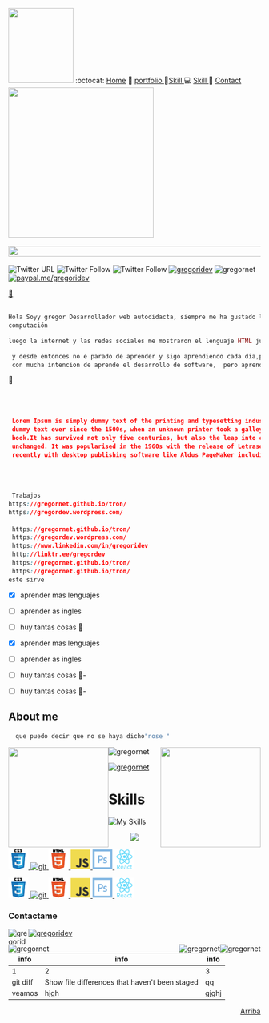 
 <a name="regrego" id="regreso"></a>

<!-----------nav html ------------------->


<img src="https://pbs.twimg.com/media/Ff3Zs5NXoAA6tgt?format=png&name=small" width="130" height="150" > :octocat: <a href="#home">Home</a> :jack_o_lantern: <a href="#ancla-2">portfolio </a>:ghost:<a href="#skill">Skill </a>  :computer:
 <a href="#">Skill </a>	:iphone:  <a href="#ancla-3">Contact</a> <img src="https://pbs.twimg.com/media/FgDG9d0XwAAwWG7?format=png&name=small" width="290" height="300" >  	

 <img src="https://media.tenor.com/rC1vAt-kMCoAAAAC/line-neon.gif" width="1000" height="21" > 
 




 
 <!-- ---------------------------------------------------------------------------------------------------------->
 
 
 
 
 
  <!-- ----------------------- redes sociales ------>
 
 <img alt="Twitter URL" src="https://img.shields.io/twitter/url?color=blue&label=TWEET&logo=twitter&logoColor=blue&style=for-the-badge&url=https%3A%2F%2Ftwitter.com%2Fgregoridev"> <!----> ![Twitter Follow](https://img.shields.io/twitter/follow/gregoridev?color=blue&label=Follow%20%40gregoridev&logo=twitter&logoColor=blue&style=social)<!----> <img alt="Twitter Follow" src="https://img.shields.io/twitter/follow/gregoridev?color=blue&label=Follow%20%40gregoridev&logo=twitter&logoColor=blue&style=for-the-badge"> <!----> <a href="https://linkedin.com/in/gregoridev" target="blank"><img src="https://raw.githubusercontent.com/rahuldkjain/github-profile-readme-generator/master/src/images/icons/Social/linked-in-alt.svg" alt="gregoridev" height="30" width="40" /></a> <!---->  <img src="https://komarev.com/ghpvc/?username=gregornet&label=Profile%20views&color=0e75b6&style=flat" alt="gregornet" /> <!---->
 <a href="https://paypal.me/gregoridev" rel="no follow"><img src="https://camo.githubusercontent.com/a18b4bf3a695fb7a3c6eff91238fe45862849a8b38ffe492764d33fc73036de2/68747470733a2f2f696f6e69636162697a61752e6769746875622e696f2f6261646765732f70617970616c2e737667" alt="paypal.me/gregoridev" data-canonical-src="https://ionicabizau.github.io/badges/paypal.svg" style="max-width: 100%;">
 
 
 
  <!-- --------------------------------------------------------------------------------------------------------------------------------------->

 <!-- presentacion  -->
 
:maple_leaf:
```python

Hola Soyy gregor Desarrollador web autodidacta, siempre me ha gustado la tecnologia ,lo queme me llevo a aprender 
computación
```
 
 ```ruby
 luego la internet y las redes sociales me mostraron el lenguaje HTML junto al CSS fue asi como descubri la programacion
 
 ```
 
```css
 y desde entonces no e parado de aprender y sigo aprendiendo cada dia,por ahora estoy enfocado en el desarrollo web pero 
 con mucha intencion de aprende el desarrollo de software,  pero aprender varios lenguajes 


```
 :fallen_leaf:
 


 
 <!--------------------------------------------------------------------------------------------------------------------------------------------------------- -->

```json


 
 Lorem Ipsum is simply dummy text of the printing and typesetting industry.Lorem Ipsum has been the industry's standard
 dummy text ever since the 1500s, when an unknown printer took a galley of type and scrambled it to make a type specimen 
 book.It has survived not only five centuries, but also the leap into electronic typesetting, remaining essentially 
 unchanged. It was popularised in the 1960s with the release of Letraset sheets containing Lorem Ipsum passages,and more 
 recently with desktop publishing software like Aldus PageMaker including versions of Lorem Ipsum.
 
  
```


 <!-- Js aun no defino para que usarlo -->


```css

 Trabajos 
https://gregornet.github.io/tron/
https://gregordev.wordpress.com/
 
 https://gregornet.github.io/tron/   
 https://gregordev.wordpress.com/     
 https://www.linkedin.com/in/gregoridev         
 http://linktr.ee/gregordev         
 https://gregornet.github.io/tron/    
 https://gregornet.github.io/tron/  
este sirve


```



      


- [x] aprender mas lenguajes 
- [ ] aprender as ingles
- [ ] huy tantas cosas :tada:
- [x] aprender mas lenguajes 
- [ ] aprender as ingles
- [ ] huy tantas cosas :tada:- 
- [ ] huy tantas cosas :tada:- 







 <a name="home" id="Home "></a> 
 



## About me








```ruby
  que puedo decir que no se haya dicho"nose "
```
 





<div> <img align="left" src="https://octodex.github.com/images/daftpunktocat-guy.gif" width="200" height="200" >

 <img align="right" src="https://octodex.github.com/images/daftpunktocat-thomas.gif" width="200" height="200" >


</div>



<p align="left"> <img src="https://komarev.com/ghpvc/?username=gregornet&label=Profile%20views&color=0e75b6&style=flat" alt="gregornet" /> </p>

<p align="left"> <a href="https://github.com/ryo-ma/github-profile-trophy"><img src="https://github-profile-trophy.vercel.app/?username=gregornet" alt="gregornet" /></a> </p>


 <a name="skill" id="Skill "></a>

 

 <!--My skills   -->


 
 <h1 align="left">Skills</h1>
 
 ![My Skills](https://skillicons.dev/icons?i=html,css,js,nodejs,react,git,github&theme=dark&perline=1)
 
 
 <p align="center"><img src="https://skillicons.dev/icons?i=html,css,js,git,github" />
  </a>
</p>
 
 

 
<p align="left"> <a href="https://www.w3schools.com/css/" target="_blank" rel="noreferrer"> <img src="https://raw.githubusercontent.com/devicons/devicon/master/icons/css3/css3-original-wordmark.svg" alt="css3" width="40" height="40"/> </a> <a href="https://git-scm.com/" target="_blank" rel="noreferrer"> <img src="https://www.vectorlogo.zone/logos/git-scm/git-scm-icon.svg" alt="git" width="40" height="40"/> </a> <a href="https://www.w3.org/html/" target="_blank" rel="noreferrer"> <img src="https://raw.githubusercontent.com/devicons/devicon/master/icons/html5/html5-original-wordmark.svg" alt="html5" width="40" height="40"/> </a> <a href="https://developer.mozilla.org/en-US/docs/Web/JavaScript" target="_blank" rel="noreferrer"> <img src="https://raw.githubusercontent.com/devicons/devicon/master/icons/javascript/javascript-original.svg" alt="javascript" width="40" height="40"/> </a> <a href="https://www.photoshop.com/en" target="_blank" rel="noreferrer"> <img src="https://raw.githubusercontent.com/devicons/devicon/master/icons/photoshop/photoshop-line.svg" alt="photoshop" width="40" height="40"/> </a> <a href="https://reactjs.org/" target="_blank" rel="noreferrer"> <img src="https://raw.githubusercontent.com/devicons/devicon/master/icons/react/react-original-wordmark.svg" alt="react" width="40" height="40"/> </a> </p>




 <!-- link ocultos aun no defino para que usarlo -->
 
 

 <a name="ancla-2" id="Skills "></a> 
 
 
  <!------------------------------- -->
 
 <p align="left"> <a href="https://www.w3schools.com/css/" target="_blank" rel="noreferrer"> <img src="https://raw.githubusercontent.com/devicons/devicon/master/icons/css3/css3-original-wordmark.svg" alt="css3" width="40" height="40"/> </a> <a href="https://git-scm.com/" target="_blank" rel="noreferrer"> <img src="https://www.vectorlogo.zone/logos/git-scm/git-scm-icon.svg" alt="git" width="40" height="40"/> </a> <a href="https://www.w3.org/html/" target="_blank" rel="noreferrer"> <img src="https://raw.githubusercontent.com/devicons/devicon/master/icons/html5/html5-original-wordmark.svg" alt="html5" width="40" height="40"/> </a> <a href="https://developer.mozilla.org/en-US/docs/Web/JavaScript" target="_blank" rel="noreferrer"> <img src="https://raw.githubusercontent.com/devicons/devicon/master/icons/javascript/javascript-original.svg" alt="javascript" width="40" height="40"/> </a> <a href="https://www.photoshop.com/en" target="_blank" rel="noreferrer"> <img src="https://raw.githubusercontent.com/devicons/devicon/master/icons/photoshop/photoshop-line.svg" alt="photoshop" width="40" height="40"/> </a> <a href="https://reactjs.org/" target="_blank" rel="noreferrer"> <img src="https://raw.githubusercontent.com/devicons/devicon/master/icons/react/react-original-wordmark.svg" alt="react" width="40" height="40"/> </a> </p>








 <!-------------------------------------------------------------------------------------------------------------------------------------------------->


 <a name="ancla-3" id="Contact"></a> 
 
  <!------------------contact------->
 
### Contactame
 

 
 <a href="https://twitter.com/gregoridev" target="blank"><img align="left" src="https://raw.githubusercontent.com/rahuldkjain/github-profile-readme-generator/master/src/images/icons/Social/twitter.svg" alt="gregoridev" height="30" width="40" /></a> <p align="left"> <a href="https://twitter.com/gregoridev" target="blank"><img src="https://img.shields.io/twitter/follow/gregoridev?logo=twitter&style=for-the-badge" alt="gregoridev" /></a> </p>
 
 
  <!-------------------------------------------------------------------------------------------------------------------------------------------------->
 
 
 
 
  <a name="ancla-4" id="Stats"></a> 
 
 
 
 
 
 
 
 
 
   <!----------------------stats--->
 
  <div align="right"> 
 
 <p><img align="right" src="https://github-readme-stats.vercel.app/api/top-langs?username=gregornet&show_icons=true&locale=en&layout=compact" alt="gregornet" /></p>
   </div> 

 
 <div align="right"> 
<p><img align="right" src="https://github-readme-stats.vercel.app/api?username=gregornet&show_icons=true&locale=en" alt="gregornet" /></p>

</div> 
 
 
<div align="left"> 

<p><img align="left" src="https://github-readme-streak-stats.herokuapp.com/?user=gregornet&" alt="gregornet" /></p>

</div> 
 
   
   
 
 <!-------------------------------------------------------------------------------------------------------------------------------------------------->
 
 
  | info    |info         |info       
| ---     | ---         |         --
| 1       |           2 |  3
| git diff | Show file differences that haven't been staged | qq
|veamos    |  hjgh      |        gjghj    
   
   
 <div align="right" > 
  
  <a  href="#regreso">Arriba</a>
 
 
 </div>
 
 

<!--
**gregornet/gregornet** is a ✨ _special_ ✨ repository because its `README.md` (this file) appears on your GitHub profile.

Here are some ideas to get you started:

- 🔭 I’m currently working on ...
- 🌱 I’m currently learning ...
- 👯 I’m looking to collaborate on ...
- 🤔 I’m looking for help with ...
- 💬 Ask me about ...
- 📫 How to reach me: ...
- 😄 Pronouns: ...
- ⚡ Fun fact: ...
-->
